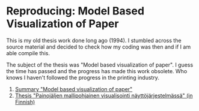 
# Reproducing: Model Based Visualization of Paper

This is my old thesis work done long ago (1994). I stumbled across the source
material and decided to check how my coding was then and if I am able compile
this.

The subject of the thesis was "Model based visualization of paper". I guess the
time has passed and the progress has made this work obsolete. Who knows I
haven't followed the progress in the printing industry.

1. [Summary "Model based visualization of paper"](summary.pdf)
2. [Thesis "Painojäljen mallipohjainen visualisointi näyttöjärjestelmässä" (in Finnish)](thesis.pdf)

